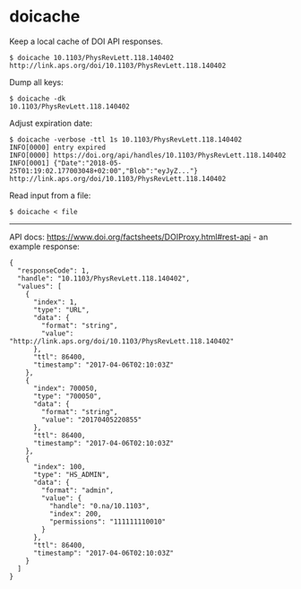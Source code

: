 # doicache

Keep a local cache of DOI API responses.

```shell
$ doicache 10.1103/PhysRevLett.118.140402
http://link.aps.org/doi/10.1103/PhysRevLett.118.140402
```

Dump all keys:

```
$ doicache -dk
10.1103/PhysRevLett.118.140402
```

Adjust expiration date:

```
$ doicache -verbose -ttl 1s 10.1103/PhysRevLett.118.140402
INFO[0000] entry expired
INFO[0000] https://doi.org/api/handles/10.1103/PhysRevLett.118.140402
INFO[0001] {"Date":"2018-05-25T01:19:02.177003048+02:00","Blob":"eyJyZ..."}
http://link.aps.org/doi/10.1103/PhysRevLett.118.140402
```

Read input from a file:

```
$ doicache < file
```

----

API docs: https://www.doi.org/factsheets/DOIProxy.html#rest-api - an example
response:

```
{
  "responseCode": 1,
  "handle": "10.1103/PhysRevLett.118.140402",
  "values": [
    {
      "index": 1,
      "type": "URL",
      "data": {
        "format": "string",
        "value": "http://link.aps.org/doi/10.1103/PhysRevLett.118.140402"
      },
      "ttl": 86400,
      "timestamp": "2017-04-06T02:10:03Z"
    },
    {
      "index": 700050,
      "type": "700050",
      "data": {
        "format": "string",
        "value": "20170405220855"
      },
      "ttl": 86400,
      "timestamp": "2017-04-06T02:10:03Z"
    },
    {
      "index": 100,
      "type": "HS_ADMIN",
      "data": {
        "format": "admin",
        "value": {
          "handle": "0.na/10.1103",
          "index": 200,
          "permissions": "111111110010"
        }
      },
      "ttl": 86400,
      "timestamp": "2017-04-06T02:10:03Z"
    }
  ]
}
```

